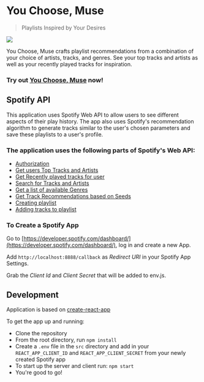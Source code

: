 # You Choose, Muse

> Playlists Inspired by Your Desires

![](src/images/logo-with-text-big.png)

You Choose, Muse crafts playlist recommendations from a combination of your choice of artists, tracks, and genres. See your top tracks and artists as well as your recently played tracks for inspiration.

### Try out [You Choose, Muse](https://you-choose-muse.herokuapp.com/) now!

## Spotify API

This application uses Spotify Web API to allow users to see different aspects of their play history. The app also uses Spotify's recommendation algorithm to generate tracks similar to the user's chosen parameters and save these playlists to a user's profile.

### The application uses the following parts of Spotify's Web API:

- [Authorization](https://developer.spotify.com/documentation/general/guides/authorization-guide/)
- [Get users Top Tracks and Artists](https://developer.spotify.com/documentation/web-api/reference/personalization/get-users-top-artists-and-tracks/)
- [Get Recently played tracks for user](https://developer.spotify.com/documentation/web-api/reference/player/get-recently-played/)
- [Search for Tracks and Artists](https://developer.spotify.com/documentation/web-api/reference/search/search/)
- [Get a list of available Genres](https://developer.spotify.com/console/get-available-genre-seeds/)
- [Get Track Recommendations based on Seeds](https://developer.spotify.com/documentation/web-api/reference/browse/get-recommendations/)
- [Creating playlist](https://developer.spotify.com/documentation/web-api/reference/playlists/create-playlist/)
- [Adding tracks to playlist](https://developer.spotify.com/documentation/web-api/reference/playlists/add-tracks-to-playlist/)

### To Create a Spotify App

Go to [https://developer.spotify.com/dashboard/](https://developer.spotify.com/dashboard/), log in and create a new App.

Add `http://localhost:8888/callback` as _Redirect URI_ in your Spotify App Settings.

Grab the _Client Id_ and _Client Secret_ that will be added to env.js.

## Development

Application is based on [create-react-app](https://github.com/facebook/create-react-app)

To get the app up and running: 

- Clone the repository
- From the root directory, run `npm install`
- Create a `.env` file in the `src` directory and add in your `REACT_APP_CLIENT_ID` and `REACT_APP_CLIENT_SECRET` from your newly created Spotify app
- To start up the server and client run: `npm start`
- You're good to go!